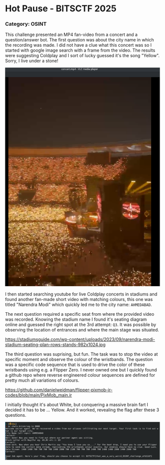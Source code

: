 
# Hot Pause - BITSCTF 2025

### Category: OSINT

This challenge presented an MP4 fan-video from a concert and a question/answer bot. The first question was about the city name in which the recording was made. I did not have a clue what this concert was so I started with google image search with a frame from the video. The results were suggesting Coldplay and I sort of lucky guessed it's the song "Yellow". Sorry, I live under a stone! 

![](uploads/e5f97455-0c47-4da6-bf9e-ec3e42eedb34.png)

I then started searching youtube for live Coldplay concerts in stadiums and found another fan-made short video with matching colours, this one was titled "Narendra Modi" which quickly led me to the city name: `AHMEDABAD`.

The next question required a specific seat from where the provided video was recorded. Knowing the stadium name I found it's seating diagram online and guessed the right spot at the 3rd attempt: `Q3`. It was possible by observing the location of entrances and where the main stage was situated.

https://stadiumsguide.com/wp-content/uploads/2023/09/narendra-modi-stadium-seating-plan-rows-stands-982x1024.jpg

The third question was suprising, but fun. The task was to stop the video at specific moment and observe the colour of the wristbands. The question was a specific code sequence that is used to drive the color of these wristbands using e.g. a Flipper Zero. I never owned one but I quickly found a github repo where reverse engineered colour sequences are defined for pretty much all variations of colours. 

https://github.com/danielweidman/flipper-pixmob-ir-codes/blob/main/PixMob_main.ir

I initially thought it's about White, but conquering a massive brain fart I decided it has to be ... Yellow. And it worked, revealing the flag after these 3 questions.

![](uploads/610487c5-be35-46f6-a26c-3dc7a5aa30cf.png)
